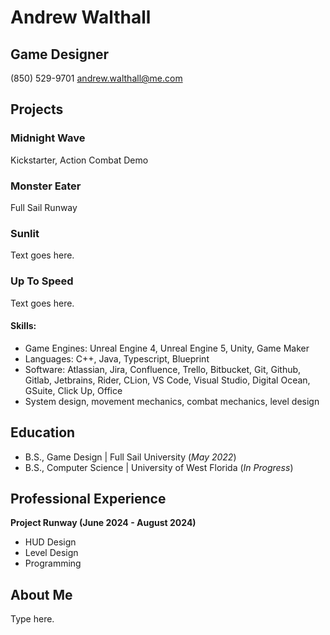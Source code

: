 # Andrew Walthall
## Game Designer
(850) 529-9701 
andrew.walthall@me.com 

## Projects
### Midnight Wave
Kickstarter, Action Combat Demo

### Monster Eater
Full Sail Runway

### Sunlit
Text goes here.

### Up To Speed
Text goes here.

#### Skills: 
- Game Engines: Unreal Engine 4, Unreal Engine 5, Unity, Game Maker
- Languages: C++, Java, Typescript, Blueprint
- Software: Atlassian, Jira, Confluence, Trello, Bitbucket, Git, Github, Gitlab, Jetbrains, Rider, CLion, VS Code, Visual Studio, Digital Ocean, GSuite, Click Up, Office
- System design, movement mechanics, combat mechanics, level design 

## Education        		
- B.S., Game Design | Full Sail University (_May 2022_)
- B.S., Computer Science | University of West Florida (_In Progress_)

## Professional Experience
**Project Runway (June 2024 - August 2024)**
- HUD Design
- Level Design
- Programming

## About Me
Type here.
